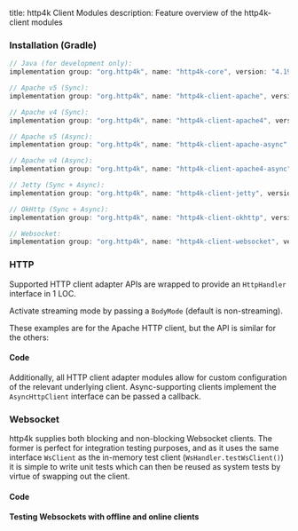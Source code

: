 title: http4k Client Modules
description: Feature overview of the http4k-client modules

### Installation (Gradle)

```groovy
// Java (for development only):
implementation group: "org.http4k", name: "http4k-core", version: "4.19.1.0"

// Apache v5 (Sync): 
implementation group: "org.http4k", name: "http4k-client-apache", version: "4.19.1.0"

// Apache v4 (Sync): 
implementation group: "org.http4k", name: "http4k-client-apache4", version: "4.19.1.0"

// Apache v5 (Async): 
implementation group: "org.http4k", name: "http4k-client-apache-async", version: "4.19.1.0"

// Apache v4 (Async): 
implementation group: "org.http4k", name: "http4k-client-apache4-async", version: "4.19.1.0"

// Jetty (Sync + Async): 
implementation group: "org.http4k", name: "http4k-client-jetty", version: "4.19.1.0"

// OkHttp (Sync + Async): 
implementation group: "org.http4k", name: "http4k-client-okhttp", version: "4.19.1.0"

// Websocket: 
implementation group: "org.http4k", name: "http4k-client-websocket", version: "4.19.1.0"
```

### HTTP
Supported HTTP client adapter APIs are wrapped to provide an `HttpHandler` interface in 1 LOC.

Activate streaming mode by passing a `BodyMode` (default is non-streaming).

These examples are for the Apache HTTP client, but the API is similar for the others:

#### Code [<img class="octocat"/>](https://github.com/http4k/http4k/blob/master/src/docs/guide/reference/clients/example_http.kt)

<script src="https://gist-it.appspot.com/https://github.com/http4k/http4k/blob/master/src/docs/guide/reference/clients/example_http.kt"></script>

Additionally, all HTTP client adapter modules allow for custom configuration of the relevant underlying client. Async-supporting clients implement the `AsyncHttpClient` interface can be passed a callback.

### Websocket
http4k supplies both blocking and non-blocking Websocket clients. The former is perfect for integration testing purposes, and as it uses the same interface `WsClient` as the in-memory test client (`WsHandler.testWsClient()`) it is simple to write unit tests which can then be reused as system tests by virtue of swapping out the client.

#### Code [<img class="octocat"/>](https://github.com/http4k/http4k/blob/master/src/docs/guide/reference/clients/example_websocket.kt)

<script src="https://gist-it.appspot.com/https://github.com/http4k/http4k/blob/master/src/docs/guide/reference/clients/example_websocket.kt"></script>

#### Testing Websockets with offline and online clients [<img class="octocat"/>](https://github.com/http4k/http4k/blob/master/src/docs/guide/reference/clients/TestingWebsockets.kt)

<script src="https://gist-it.appspot.com/https://github.com/http4k/http4k/blob/master/src/docs/guide/reference/clients/TestingWebsockets.kt"></script>
